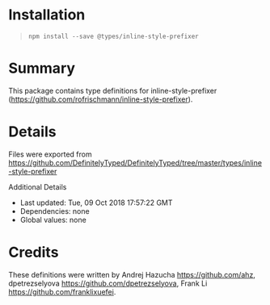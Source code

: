 # Installation
> `npm install --save @types/inline-style-prefixer`

# Summary
This package contains type definitions for inline-style-prefixer (https://github.com/rofrischmann/inline-style-prefixer).

# Details
Files were exported from https://github.com/DefinitelyTyped/DefinitelyTyped/tree/master/types/inline-style-prefixer

Additional Details
 * Last updated: Tue, 09 Oct 2018 17:57:22 GMT
 * Dependencies: none
 * Global values: none

# Credits
These definitions were written by Andrej Hazucha <https://github.com/ahz>, dpetrezselyova <https://github.com/dpetrezselyova>, Frank Li <https://github.com/franklixuefei>.
